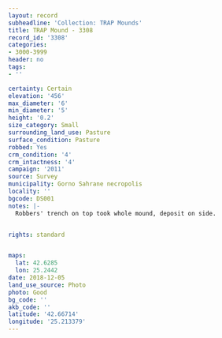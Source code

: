 ```yaml
---
layout: record
subheadline: 'Collection: TRAP Mounds'
title: TRAP Mound - 3308
record_id: '3308'
categories:
- 3000-3999
header: no
tags:
- ''

certainty: Certain
elevation: '456'
max_diameter: '6'
min_diameter: '5'
height: '0.2'
size_category: Small
surrounding_land_use: Pasture
surface_condition: Pasture
robbed: Yes
crm_condition: '4'
crm_intactness: '4'
campaign: '2011'
source: Survey
municipality: Gorno Sahrane necropolis
locality: ''
bgcode: DS001
notes: |-
  Robbers' trench on top took whole mound, deposit on side.


rights: standard


maps:
  lat: 42.6285
  lon: 25.2442
date: 2018-12-05
land_use_source: Photo
photo: Good
bg_code: ''
akb_code: ''
latitude: '42.66714'
longitude: '25.213379'
---
```

